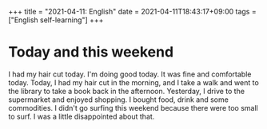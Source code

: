+++
title =  "2021-04-11: English"
date = 2021-04-11T18:43:17+09:00
tags = ["English self-learning"]
+++

# Today and this weekend

I had my hair cut today.
I'm doing good today.
It was fine and comfortable today.
Today, I had my hair cut in the morning, and I take a walk and went to the library to take a book back in the afternoon.
Yesterday, I drive to the supermarket and enjoyed shopping.
I bought food, drink and some commodities.
I didn't go surfing this weekend because there were too small to surf.
I was a little disappointed about that.
